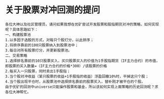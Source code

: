 # 关于股票对冲回测的提问

	各位大神以及社区管理员，请问如果我想在优矿尝试开发股票和股指期货对冲的策略，如何实现呢？具体思路如下：
    一、构建股票池
    1.以多因子选股的方式，对每只个股打分，以此排序；
    2.将排序靠前的100只股票纳入到股票池中；
    3.每日对所有股票打分，并更新股票池。
    二、交易策略
    1.选择排名靠前的10只股票买入，买只股票买入的价值为1手股指期货（IF主力合约）的市值，即股票的买入数量=（IF主力合约的价格*300）/该股票的价格
    2.每买入一只股票，同时卖出1手股指；
    3.当个股对冲收益（某只股票的收益+1手股指的收益）浮盈回撤10%时，平掉这只个股；
    4.当个股出现平仓时，从股票池中选择排名靠前的股票买入，替补刚才被平仓的个股。
    由于优矿的回测中universe只能操作股票和基金，所以该如何实现上面策略的历史回测呢？求各位大神帮忙。